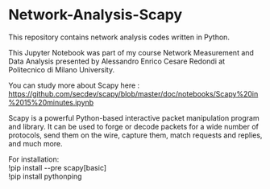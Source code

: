 # Network-Analysis-Scapy
This repository contains network analysis codes written in Python.

This Jupyter Notebook was part of my course Network Measurement and Data Analysis presented by Alessandro Enrico Cesare Redondi at Politecnico di Milano University.

You can study more about Scapy here :
https://github.com/secdev/scapy/blob/master/doc/notebooks/Scapy%20in%2015%20minutes.ipynb

Scapy is a powerful Python-based interactive packet manipulation program and library. It can be used to forge or decode packets for a wide number of protocols, send them on the wire, capture them, match requests and replies, and much more.

For installation:<br>
!pip install --pre scapy[basic]<br>
!pip install pythonping<br>

